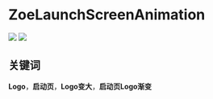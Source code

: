 # ZoeLaunchScreenAnimation
![](https://img.shields.io/badge/Author-zoe-0f69b4.svg)
![](https://img.shields.io/badge/Title-ZoeLaunchScreenAnimation-7f62b4.svg)
## 关键词
**Logo**，**启动页**，**Logo变大**，**启动页Logo渐变**
